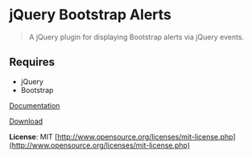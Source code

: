 # jQuery Bootstrap Alerts

> A jQuery plugin for displaying Bootstrap alerts via jQuery events.

## Requires
- jQuery
- Bootstrap

[Documentation](https://eltimn.github.com/jquery-bs-alerts)

[Download](https://github.com/eltimn/jquery-bs-alerts/releases)

**License**: MIT [http://www.opensource.org/licenses/mit-license.php](http://www.opensource.org/licenses/mit-license.php)
